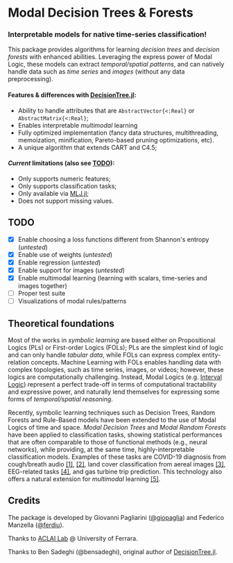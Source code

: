 # Modal Decision Trees & Forests

### Interpretable models for native time-series classification!

This package provides algorithms for learning *decision trees* and *decision forests* with enhanced abilities.
Leveraging the express power of Modal Logic, these models can extract *temporal/spatial patterns*, and can natively handle data such as *time series* and *images* (without any data preprocessing).

#### Features & differences with [DecisionTree.jl](https://github.com/JuliaAI/DecisionTree.jl):
- Ability to handle attributes that are `AbstractVector{<:Real}` or `AbstractMatrix{<:Real}`;
- Enables interpretable *multimodal* learning
- Fully optimized implementation (fancy data structures, multithreading, memoization, minification, Pareto-based pruning optimizations, etc).
- A unique algorithm that extends CART and C4.5;
<!-- - TODO -->
<!-- - Four pruning conditions: max_depth, min_samples_leaf, min_purity_increase, max_purity_at_leaf -->
<!-- TODO - Top-down pre-pruning & post-pruning -->
<!-- - Bagging (Random Forests) TODO dillo meglio -->

#### *Current* limitations (also see [TODO](#todo)):
- Only supports numeric features;
- Only supports classification tasks;
- Only available via [MLJ.jl](https://github.com/alan-turing-institute/MLJ.jl);
- Does not support missing values.

<!-- 
## Installation

Simply type the following commands in Julia's REPL:

```julia
using Pkg; Pkg.add("https://github.com/giopaglia/ModalDecisionTrees.jl")
```

## Usage

```julia
# Install package
using Pkg;
Pkg.add("https://github.com/giopaglia/ModalDecisionTrees.jl")
Pkg.add("MLJ")

using MLJ
using ModalDecisionTrees

TODO load dummy dataset
TODO perform learning

...

TODO show tree and explain how to interpret the results
print_tree(tree)
```


TODO explain parameters
<!-- TODO (`Y isa Vector{<:{Integer,String}}`) -->

<!--
Detailed usage instructions are available for each model using the doc method. For example:

```julia
using MLJ
doc("DecisionTreeClassifier", pkg="ModalDecisionTrees")
```

Available models are: AdaBoostStumpClassifier, DecisionTreeClassifier, DecisionTreeRegressor, RandomForestClassifier, RandomForestRegressor.


-->
<!-- 
## Visualization

A DecisionTree model can be visualized using the print_tree-function of its native interface (for an example see above in section 'Classification Example'). -->

## TODO

- [x]  Enable choosing a loss functions different from Shannon's entropy (*untested*)
- [x]  Enable use of weights (*untested*)
- [x]  Enable regression (*untested*)
- [x]  Enable support for images (*untested*)
- [x]  Enable multimodal learning (learning with scalars, time-series and images together)
- [ ]  Proper test suite
- [ ]  Visualizations of modal rules/patterns

## Theoretical foundations

Most of the works in *symbolic learning* are based either on Propositional Logics (PLs) or First-order Logics (FOLs); PLs are the simplest kind of logic and can only handle *tabular data*, while FOLs can express complex entity-relation concepts. Machine Learning with FOLs enables handling data with complex topologies, such as time series, images, or videos; however, these logics are computationally challenging. Instead, Modal Logics (e.g. [Interval Logic](https://en.wikipedia.org/wiki/Interval_temporal_logic)) represent a perfect trade-off in terms of computational tractability and expressive power, and naturally lend themselves for expressing some forms of *temporal/spatial reasoning*.

Recently, symbolic learning techniques such as Decision Trees, Random Forests and Rule-Based models have been extended to the use of Modal Logics of time and space. *Modal Decision Trees* and *Modal Random Forests* have been applied to classification tasks, showing statistical performances that are often comparable to those of functional methods (e.g., neural networks), while providing, at the same time, highly-interpretable classification models. Examples of these tasks are COVID-19 diagnosis from cough/breath audio [[1]](https://papers.ssrn.com/sol3/papers.cfm?abstract_id=4102488), [[2]](https://drops.dagstuhl.de/opus/volltexte/2021/14783/pdf/LIPIcs-TIME-2021-7.pdf), land cover classification from aereal images [[3]](https://arxiv.org/abs/2109.08325), EEG-related tasks [[4]](https://link.springer.com/chapter/10.1007/978-3-031-06242-1_53), and gas turbine trip prediction.
This technology also offers a natural extension for *multimodal* learning [[5]](http://ceur-ws.org/Vol-2987/paper7.pdf).

## Credits

The package is developed by Giovanni Pagliarini ([@giopaglia](https://giopaglia.github.io/)) and Federico Manzella ([@ferdiu](https://ferdiu.github.io/)).

Thanks to [ACLAI Lab](https://aclai.unife.it/index.php/en/home-page/) @ University of Ferrara.

Thanks to Ben Sadeghi (@bensadeghi), original author of [DecisionTree.jl](https://github.com/bensadeghi/DecisionTree.jl).

<!-- TODO add citation and CITATION.bib file -->
